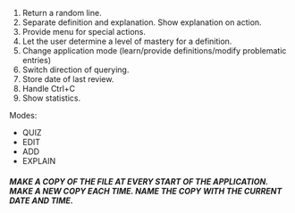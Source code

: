 1. Return a random line.
1. Separate definition and explanation. Show explanation on action.
1. Provide menu for special actions.
1. Let the user determine a level of mastery for a definition.
1. Change application mode (learn/provide definitions/modify problematic entries)
1. Switch direction of querying.
1. Store date of last review.
1. Handle Ctrl+C
1. Show statistics.


Modes:
 - QUIZ
 - EDIT
 - ADD
 - EXPLAIN



##### MAKE A COPY OF THE FILE AT EVERY START OF THE APPLICATION. MAKE A NEW COPY EACH TIME. NAME THE COPY WITH THE CURRENT DATE AND TIME.